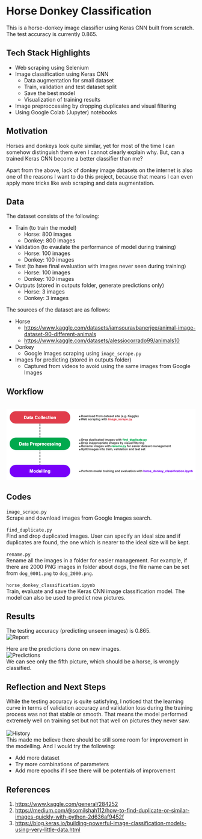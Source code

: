 # Horse Donkey Classification

This is a horse-donkey image classifier using Keras CNN built from scratch. The test accuracy is currently 0.865.


## Tech Stack Highlights
* Web scraping using Selenium
* Image classification using Keras CNN
  * Data augmentation for small dataset
  * Train, validation and test dataset split
  * Save the best model
  * Visualization of training results
* Image preproccessing by dropping duplicates and visual filtering
* Using Google Colab (Jupyter) notebooks

## Motivation
Horses and donkeys look quite similar, yet for most of the time I can somehow distinguish them even I cannot clearly explain why. But, can a trained Keras CNN become a better classifier than me?

Apart from the above, lack of donkey image datasets on the internet is also one of the reasons I want to do this project, because that means I can even apply more tricks like web scraping and data augmentation.

## Data
The dataset consists of the following:
* Train (to train the model)
  * Horse: 800 images
  * Donkey: 800 images
* Validation (to evaulate the performance of model during training)
  * Horse: 100 images
  * Donkey: 100 images
* Test (to have final evaluation with images never seen during training)
  * Horse: 100 images
  * Donkey: 100 images
* Outputs (stored in outputs folder, generate predictions only)
  * Horse: 3 images
  * Donkey: 3 images

The sources of the dataset are as follows:
* Horse
  * https://www.kaggle.com/datasets/iamsouravbanerjee/animal-image-dataset-90-different-animals
  * https://www.kaggle.com/datasets/alessiocorrado99/animals10
* Donkey
  * Google Images scraping using ```image_scrape.py```
* Images for predicting (stored in outputs folder)
  * Captured from videos to avoid using the same images from Google Images

## Workflow
<br>![Workflow](my_images/flow.png)<br>

## Codes
```image_scrape.py```<br>
Scrape and download images from Google Images search.

```find_duplicate.py```<br>
Find and drop duplicated images. User can specify an ideal size and if duplicates are found, the one which is nearer to the ideal size will be kept.

```rename.py```<br>
Rename all the images in a folder for easier management. For example, if there are 2000 PNG images in folder about dogs, the file name can be set from ```dog_0001.png``` to ```dog_2000.png```.

```horse_donkey_classification.ipynb```<br>
Train, evaluate and save the Keras CNN image classification model. The model can also be used to predict new pictures.

## Results
The testing accuracy (predicting unseen images) is 0.865.
<br>![Report](my_images/report.png)<br>

Here are the predictions done on new images.
<br>![Predictions](my_images/predictions.png)<br>
We can see only the fifth picture, which should be a horse, is wrongly classified.

## Reflection and Next Steps
While the testing accuracy is quite satisfying, I noticed that the learning curve in terms of validation accuracy and validation loss during the training process was not that stable or smooth. That means the model performed extremely well on training set but not that well on pictures they never saw.  
<br>![History](my_images/history.png)<br>
This made me believe there should be still some room for improvement in the modelling. And I would try the following:
* Add more dataset
* Try more combinations of parameters
* Add more epochs if I see there will be potentials of improvement

## References
1. https://www.kaggle.com/general/284252
2. https://medium.com/@somilshah112/how-to-find-duplicate-or-similar-images-quickly-with-python-2d636af9452f
3. https://blog.keras.io/building-powerful-image-classification-models-using-very-little-data.html